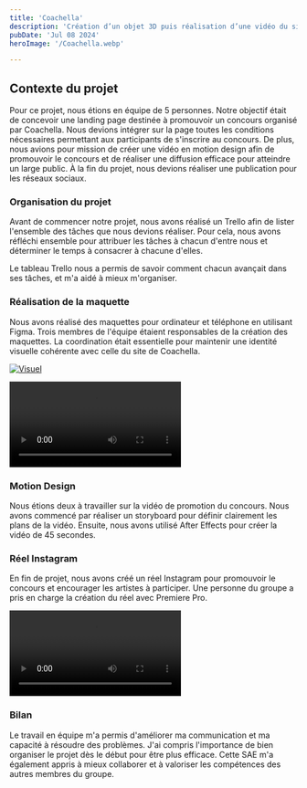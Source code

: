 ```yaml
---
title: 'Coachella'
description: 'Création d’un objet 3D puis réalisation d’une vidéo du site internet de l’objet'
pubDate: 'Jul 08 2024'
heroImage: '/Coachella.webp'

---
```


## Contexte du projet

Pour ce projet, nous étions en équipe de 5 personnes. Notre objectif était de concevoir une landing page destinée à promouvoir un concours organisé par Coachella. Nous devions intégrer sur la page toutes les conditions nécessaires permettant aux participants de s'inscrire au concours. De plus, nous avions pour mission de créer une vidéo en motion design afin de promouvoir le concours et de réaliser une diffusion efficace pour atteindre un large public. À la fin du projet, nous devions réaliser une publication pour les réseaux sociaux.
<section class="flex flex-col lg:flex-row my-10 gap-5 justify-center items-center">
<div class="w-full lg:w-1/2 " >

### Organisation du projet


Avant de commencer notre projet, nous avons réalisé un Trello afin de lister l'ensemble des tâches que nous devions réaliser. Pour cela, nous avons réfléchi ensemble pour attribuer les tâches à chacun d'entre nous et déterminer le temps à consacrer à chacune d'elles.

Le tableau Trello nous a permis de savoir comment chacun avançait dans ses tâches, et m'a aidé à mieux m'organiser.

### Réalisation de la maquette


Nous avons réalisé des maquettes pour ordinateur et téléphone en utilisant Figma. Trois membres de l'équipe étaient responsables de la création des maquettes. La coordination était essentielle pour maintenir une identité visuelle cohérente avec celle du site de Coachella.

</div>

<div class="w-full lg:w-1/2">
<a href="https://www.figma.com/design/XeX5MQ1gVEc9kbCACB9IqZ/Gr03---SAE3.02_HAUTIN_TREBOSC_M%C3%89CHAIN_JOSEPH_BURANELLO?node-id=796-159&p=f&t=VjiGpt9sPQANio6D-0" target="_blank">

![Visuel](/blog/figma-coachella.png)
</a>
</div>
</section>

<section class="flex flex-col lg:flex-row my-16 gap-5 justify-center items-center">
<div class="w-full lg:w-1/2 " >
  <video class="w-full aspect-video" src="/blog/coachella/motion.mp4" controls title="motion design" frameborder="0"></video>
</div>
<div class="w-full lg:w-1/2 " >

### Motion Design
Nous étions deux à travailler sur la vidéo de promotion du concours. Nous avons commencé par réaliser un storyboard pour définir clairement les plans de la vidéo. Ensuite, nous avons utilisé After Effects pour créer la vidéo de 45 secondes.

</div>
</section>

<section class="flex flex-col lg:flex-row my-16 gap-5 justify-center items-center">
<div class="w-full lg:w-1/2 " >

### Réel Instagram

En fin de projet, nous avons créé un réel Instagram pour promouvoir le concours et encourager les artistes à participer. Une personne du groupe a pris en charge la création du réel avec Premiere Pro.

</div>
<div class="w-full lg:w-1/2 " >
  <video class="w-full aspect-video" src="/blog/coachella/rendu-reel.mp4" controls title="Réel coachella" frameborder="0"></video>
</div>
</section>

### Bilan

Le travail en équipe m'a permis d'améliorer ma communication et ma capacité à résoudre des problèmes. J'ai compris l'importance de bien organiser le projet dès le début pour être plus efficace. Cette SAE m'a également appris à mieux collaborer et à valoriser les compétences des autres membres du groupe.